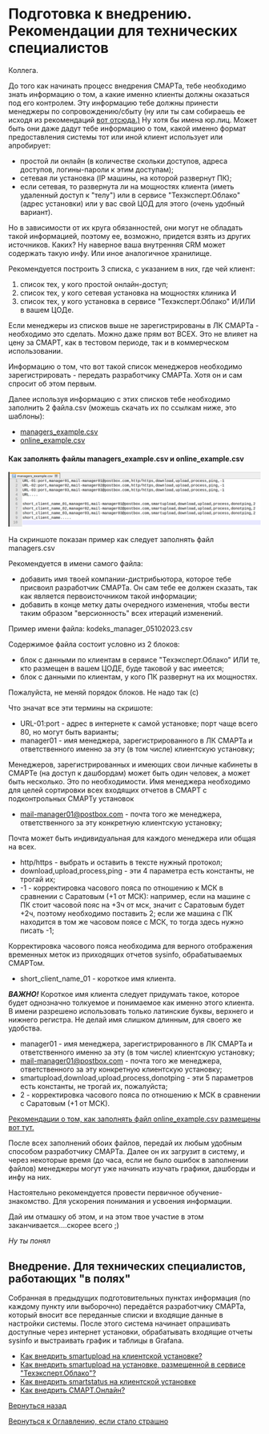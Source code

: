 # Подготовка к внедрению. Рекомендации для технических специалистов

Коллега.

До того как начинать процесс внедрения СМАРТа, тебе необходимо знать информацию о том, а какие именно клиенты должны оказаться
под его контролем.
Эту информацию тебе должны принести менеджеры по сопровождению/сбыту (ну или ты сам собираешь ее исходя из рекомендаций
[вот отсюда.)](077-smart-implementation-experience-manager.md)
Ну хотя бы имена юр.лиц.
Может быть они даже дадут тебе информацию о том, какой именно формат предоставления системы тот или иной клиент использует
или апробирует:
- простой ли онлайн (в количестве скольки доступов, адреса доступов, логины-пароли к этим доступам);
- сетевая ли установка (IP машины, на которой развернут ПК); 
- если сетевая, то развернута ли на мощностях клиента (иметь удаленный доступ к "телу") или в сервисе "Техэксперт.Облако" (адрес установки)
или у вас свой ЦОД для этого (очень удобный вариант).

Но в зависимости от их круга обязанностей, они могут не обладать такой информацией, поэтому ее, возможно, придется взять
из других источников.
Каких?
Ну наверное ваша внутренняя CRM может содержать такую инфу. 
Или иное аналогичное хранилище.

Рекомендуется построить 3 списка, с указанием в них, где чей клиент:
1. список тех, у кого простой онлайн-доступ;
2. список тех, у кого сетевая установка на мощностях клиника И
3. список тех, у кого установка в сервисе "Техэксперт.Облако" И/ИЛИ в вашем ЦОДе.

Если менеджеры из списков выше не зарегистрированы в ЛК СМАРТа - необходимо это сделать.
Можно даже прям вот ВСЕХ. Это не влияет на цену за СМАРТ, как в тестовом периоде, так и в коммерческом использовании.

Информацию о том, что вот такой список менеджеров необходимо зарегистрировать - передать разработчику СМАРТа.
Хотя он и сам спросит об этом первым.

Далее используя информацию с этих списков тебе необходимо заполнить 2 файла.csv (можешь скачать их по ссылкам ниже, это шаблоны):
- [managers_example.csv](https://disk.yandex.ru/d/gEUrOG1UW5pPJQ)
- [online_example.csv](https://disk.yandex.ru/d/KsVJ2Cj0-wrSVg)

#### Как заполнять файлы managers_example.csv и online_example.csv

![Пример заполнения файла managers_example.csv](img/implementation/managers-example.png "Пример заполнения файла")

На скриншоте показан пример как следует заполнять файл managers.csv

Рекомендуется в имени самого файла:
- добавить имя твоей компании-дистрибьютора, которое тебе присвоил разработчик СМАРТа.
Он сам тебе ее должен сказать, так как является первоисточником такой информации;
- добавить в конце метку даты очередного изменения, чтобы вести таким образом "версионность" всех итераций изменений.

Пример имени файла: kodeks_manager_05102023.csv

Содержимое файла состоит условно из 2 блоков: 
- блок с данными по клиентам в сервисе "Техэксперт.Облако" ИЛИ те, кто размещен в вашем ЦОДЕ, буде таковой у вас имеется;
- блок с данными по клиентам, у кого ПК развернут на их мощностях.

Пожалуйста, не меняй порядок блоков. Не надо так (с)

Что значат все эти термины на скришоте:

- URL-01:port - адрес в интернете к самой установке; порт чаще всего 80, но могут быть варианты;
- manager01 - имя менеджера, зарегистрированного в ЛК СМАРТа и ответственного именно за эту (в том числе) клиентскую установку;

Менеджеров, зарегистрированных и имеющих свои личные кабинеты в СМАРТе (на доступ к дашбордам) может быть один человек,
а может быть несколько. Это по необходимости.
Имя менеджера необходимо для целей сортировки всех входящих отчетов в СМАРТ с подконтрольных СМАРТу установок

- mail-manager01@postbox.com - почта того же менеджера, ответственного за эту конкретную клиентскую установку;

Почта может быть индивидуальная для каждого менеджера или общая на всех.

- http/https - выбрать и оставить в тексте нужный протокол;
- download,upload,process,ping - эти 4 параметра есть константы, не трогай их;
- -1 - корректировка часового пояса по отношению к МСК в сравнении с Саратовым (+1 от МСК): например, если на машине с ПК 
стоит часовой пояс на +3ч от мск, значит с Саратовым будет +2ч, поэтому необходимо поставить 2; если же машина с ПК находится 
в том же часовом поясе с МСК, то тогда здесь нужно писать -1;

Корректировка часового пояса необходима для верного отображения временных меток из приходящих отчетов sysinfo, 
обрабатываемых СМАРТом.

- short_client_name_01 - короткое имя клиента.

***ВАЖНО!*** Короткое имя клиента следует придумать такое, которое будет однозначно толкуемое и понимаемое как именно
этого клиента.
В имени разрешено использовать только латинские буквы, верхнего и нижнего регистра.
Не делай имя слишком длинным, для своего же удобства.

- manager01 - имя менеджера, зарегистрированного в ЛК СМАРТа и ответственного именно за эту (в том числе) клиентскую установку;
- mail-manager01@postbox.com - почта того же менеджера, ответственного за эту конкретную клиентскую установку;
- smartupload,download,upload,process,donotping - эти 5 параметров есть константы, не трогай их, пожалуйста;
- 2 - корректировка часового пояса по отношению к МСК в сравнении с Саратовым (+1 от МСК).

[Рекомендации о том, как заполнять файл online_example.csv размещены вот тут.](074-smartonline-implementation.md)

После всех заполнений обоих файлов, передай их любым удобным способом разработчику СМАРТа.
Далее он их загрузит в систему, и через некоторые время (до часа, если не было ошибок в заполнении файлов) менеджеры
могут уже начинать изучать графики, дашборды и инфу на них.

Настоятельно рекомендуется провести первичное обучение-знакомство.
Для ускорения понимания и усвоения информации.

Дай им отмашку об этом, и на этом твое участие в этом заканчивается....скорее всего ;) 

_Ну ты понял_

## Внедрение. Для технических специалистов, работающих "в полях"

Собранная в предыдущих подготовительных пунктах информация (по каждому пункту или выборочно) передаётся разработчику СМАРТа, 
который вносит все переданные списки и входящие данные в настройки системы. 
После этого система начинает опрашивать доступные через интернет установки, обрабатывать входящие отчеты sysinfo и 
выстраивать график и таблицы в Grafana.

- [Как внедрить smartupload на клиентской установке?](071-smartupload-implementation-windows.md)
- [Как внедрить smartupload на установке, размещенной в сервисе "Техэксперт.Облако"?](076-smartupload-implementation-TEcloud.md)
- [Как внедрить smartstatus на клиентской установке](073-smartstatus-implementation-windows.md)
- [Как внедрить СМАРТ.Онлайн?](074-smartonline-implementation.md)

[Вернуться назад](070-intro-smartuload-smartstatus.md)

[Вернуться к Оглавлению, если стало страшно](Readme.md)
